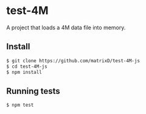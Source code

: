 # test-4M

A project that loads a 4M data file into memory.

## Install

```sh
$ git clone https://github.com/matrixD/test-4M-js
$ cd test-4M-js
$ npm install
```

## Running tests

```sh
$ npm test
```
